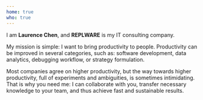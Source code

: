 ```yaml
---
home: true
who: true
---
```


I am **Laurence Chen**, and **REPLWARE** is my IT consulting company.

My mission is simple: I want to bring productivity to people. Productivity can be improved in several categories, such as: software development, data analytics, debugging workflow, or strategy formulation.

Most companies agree on higher productivity, but the way towards higher productivity, full of experiments and ambiguities, is sometimes intimidating. That is why you need me: I can collaborate with you, transfer necessary knowledge to your team, and thus achieve fast and sustainable results.
